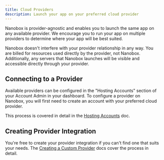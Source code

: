```yaml
---
title: Cloud Providers
description: Launch your app on your preferred cloud provider
---
```


Nanobox is provider-agnostic and enables you to launch the same app on any available provider. We encourage you to run your app on multiple providers to determine where your app will be best suited.

Nanobox doesn't interfere with your provider relationship in any way. You are billed for resources used directly by the provider, not Nanobox. Additionally, any servers that Nanobox launches will be visible and accessible directly through your provider.

## Connecting to a Provider
Available providers can be configured in the "Hosting Accounts" section of your Account Admin in your dashboard. To configure a provider on Nanobox, you will first need to create an account with your preferred cloud provider.

This process is covered in detail in the [Hosting Accounts](/providers/hosting-accounts/) doc.

## Creating Provider Integration
You're free to create your provider integration if you can't find one that suits your needs. The [Creating a Custom Provider](/providers/create/) docs cover the process in detail.
